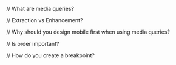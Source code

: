 // What are media queries?



// Extraction vs Enhancement?



// Why should you design mobile first when using media queries?



// Is order important?



// How do you create a breakpoint?











